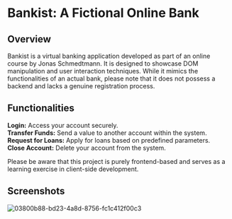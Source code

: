 # Bankist: A Fictional Online Bank

## Overview

Bankist is a virtual banking application developed as part of an online course by Jonas Schmedtmann. It is designed to showcase DOM manipulation and user interaction techniques. While it mimics the functionalities of an actual bank, please note that it does not possess a backend and lacks a genuine registration process.

## Functionalities

**Login:** Access your account securely.  
**Transfer Funds:** Send a value to another account within the system.  
**Request for Loans:** Apply for loans based on predefined parameters.  
**Close Account:** Delete your account from the system.

Please be aware that this project is purely frontend-based and serves as a learning exercise in client-side development.

## Screenshots
![03800b88-bd23-4a8d-8756-fc1c412f00c3](https://github.com/melissaveraherbst/bankist/assets/84316275/a04f3a6b-ef2d-4bf5-9e7f-096caef62d58)



